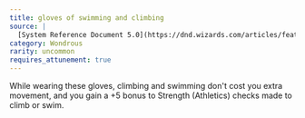 ```yaml
---
title: gloves of swimming and climbing
source: |
  [System Reference Document 5.0](https://dnd.wizards.com/articles/features/systems-reference-document-srd)
category: Wondrous
rarity: uncommon
requires_attunement: true
---
```


While wearing these gloves, climbing and swimming don't cost you extra movement, and you gain a +5 bonus to Strength (Athletics) checks made to climb or swim.

